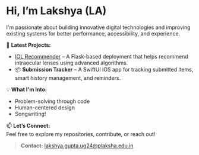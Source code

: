 # Hi, I’m Lakshya (LA)

I'm passionate about building innovative digital technologies and improving existing systems for better performance, accessibility, and experience.

🚀 **Latest Projects:**  
- [IOL Recommender](https://iol-rec-with-flask.vercel.app) – A Flask-based deployment that helps recommend intraocular lenses using advanced algorithms.  
- 📦 **Submission Tracker** – A SwiftUI iOS app for tracking submitted items, smart history management, and reminders.  


💡 **What I'm Into:**   
- Problem-solving through code  
- Human-centered design  
- Songwriting!

📫 **Let’s Connect:**  
Feel free to explore my repositories, contribute, or reach out!
  > **Contact:** lakshya.gupta.ug24@plaksha.edu.in  

<!---
la-dev05/la-dev05 is a ✨ special ✨ repository because its `README.md` (this file) appears on your GitHub profile.
You can click the Preview link to take a look at your changes.
--->
